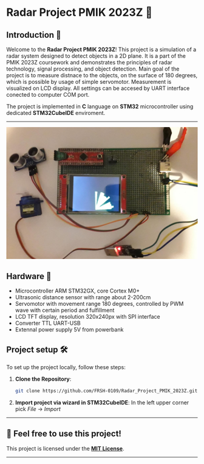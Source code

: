 # Radar Project PMIK 2023Z 📡

## Introduction 🎯

Welcome to the **Radar Project PMIK 2023Z**! This project is a simulation of a radar system designed to detect objects in a 2D plane. It is a part of the PMIK 2023Z coursework and demonstrates the principles of radar technology, signal processing, and object detection. Main goal of the project is to measure distnace to the objects, on the surface of 180 degrees, which is possible by usage of simple servomotor. Measurement is visualized on LCD display. All settings can be accesed by UART interface conected to computer COM port.

The project is implemented in **C** language on **STM32** microcontroller using dedicated **STM32CubeIDE** enviroment.

---

<img src="images/ss1.jpg" alt="drawing" width="600"/>

## Hardware 🤖

- Microcontroller ARM STM32GX, core Cortex M0+
- Ultrasonic distance sensor with range about 2-200cm
- Servomotor with movement range 180 degrees, controlled by PWM wave with certain period and fulfillment
- LCD TFT display, resolution 320x240px with SPI interface
- Converter TTL UART-USB
- Extennal power supply 5V from powerbank

## Project setup 🛠️

To set up the project locally, follow these steps:

1. **Clone the Repository**:
   ```bash
   git clone https://github.com/FRSH-0109/Radar_Project_PMIK_2023Z.git
   ```
   
2. **Import project via wizard in STM32CubeIDE**:
   In the left upper corner pick *File* -> *Import*

---

## 📜 Feel free to use this project!

This project is licensed under the **[MIT License](LICENSE)**.

---
